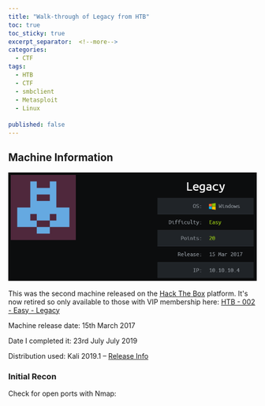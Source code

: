 ```yaml
---
title: "Walk-through of Legacy from HTB"
toc: true
toc_sticky: true
excerpt_separator:  <!--more-->
categories:
  - CTF
tags:
  - HTB
  - CTF
  - smbclient
  - Metasploit
  - Linux

published: false
---
```


## Machine Information

![Legacy](/assets/images/2020-05-05-22-13-16.png)

This was the second machine released on the [Hack The Box](https://www.hackthebox.eu/home) platform. It's now retired so only available to those with VIP membership here: [HTB - 002 - Easy - Legacy](https://www.hackthebox.eu/home/machines/profile/2)

Machine release date: 15th March 2017

Date I completed it: 23rd July July 2019

Distribution used: Kali 2019.1 – [Release Info](https://www.kali.org/news/kali-linux-2019-1-release/)

<!--more-->

### Initial Recon

Check for open ports with Nmap:

```text
```
